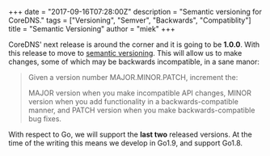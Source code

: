 +++
date = "2017-09-16T07:28:00Z"
description = "Semantic versioning for CoreDNS."
tags = ["Versioning", "Semver", "Backwards", "Compatiblity"]
title = "Semantic Versioning"
author = "miek"
+++

CoreDNS' next release is around the corner and it is going to be **1.0.0**. With this release to
move to [semantic versioning](https://semver.org/). This will allow us to make changes, some of
which may be backwards incompatible, in a sane manor:

> Given a version number MAJOR.MINOR.PATCH, increment the:
>
> MAJOR version when you make incompatible API changes,
> MINOR version when you add functionality in a backwards-compatible manner, and
> PATCH version when you make backwards-compatible bug fixes.

With respect to Go, we will support the **last two** released versions. At the time of the writing
this means we develop in Go1.9, and support Go1.8.
